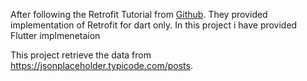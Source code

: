 After following the Retrofit Tutorial from [Github](https://github.com/trevorwang/retrofit.dart). They provided implementation of Retrofit for dart only. In this project i have provided Flutter implmenetaion

This project retrieve the data from https://jsonplaceholder.typicode.com/posts.
